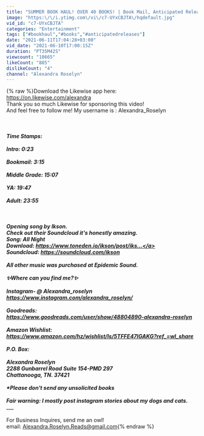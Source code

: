 ```yaml
---
title: "SUMMER BOOK HAUL! OVER 40 BOOKS! | Book Mail, Anticipated Releases, and SO MANY BOOKS!"
image: "https:\/\/i.ytimg.com\/vi\/c7-UYxCBJTA\/hqdefault.jpg"
vid_id: "c7-UYxCBJTA"
categories: "Entertainment"
tags: ["#bookhaul","#books","#anticipatedreleases"]
date: "2021-06-11T17:04:28+03:00"
vid_date: "2021-06-10T17:00:15Z"
duration: "PT35M42S"
viewcount: "10665"
likeCount: "885"
dislikeCount: "4"
channel: "Alexandra Roselyn"
---
```

{% raw %}Download the Likewise app here: <a rel="nofollow" target="blank" href="https://on.likewise.com/alexandra">https://on.likewise.com/alexandra</a><br />Thank you so much Likewise for sponsoring this video!<br />And feel free to follow me! My username is : Alexandra_Roselyn<br /><br />_____________________________________________________________<br /><br />Time Stamps:<br /><br />Intro: 0:23<br /><br />Bookmail: 3:15<br /><br />Middle Grade: 15:07<br /><br />YA: 19:47<br /><br />Adult: 23:55<br /><br />______________________________________________________________<br /><br />Opening song by Ikson. <br />Check out their Soundcloud it's honestly amazing. <br />Song: All Night<br />Download: <a rel="nofollow" target="blank" href="https://www.toneden.io/ikson/post/iks...">https://www.toneden.io/ikson/post/iks...</a><br />Soundcloud: <a rel="nofollow" target="blank" href="https://soundcloud.com/ikson">https://soundcloud.com/ikson</a><br /><br />All other music was purchased at Epidemic Sound.<br />____________________________________________________________<br />✨Where can you find me?✨<br /><br />Instagram- @ Alexandra_roselyn<br /><a rel="nofollow" target="blank" href="https://www.instagram.com/alexandra_roselyn/">https://www.instagram.com/alexandra_roselyn/</a><br /><br />Goodreads:<br /><a rel="nofollow" target="blank" href="https://www.goodreads.com/user/show/48804890-alexandra-roselyn">https://www.goodreads.com/user/show/48804890-alexandra-roselyn</a><br /><br />Amazon Wishlist:<br /><a rel="nofollow" target="blank" href="https://www.amazon.com/hz/wishlist/ls/5TFFE47IGAKG?ref_=wl_share">https://www.amazon.com/hz/wishlist/ls/5TFFE47IGAKG?ref_=wl_share</a><br /><br />P.O. Box:<br /><br />Alexandra Roselyn<br />2288 Gunbarrel Road  Suite 154-PMD 297<br />Chattanooga, TN. 37421<br /><br />*Please don't send any unsolicited books<br /><br />*Fair warning: I mostly post instagram stories about my dogs and cats.*<br />__________________________________________________________________<br /><br />For Business Inquires, send me an owl!<br />email: Alexandra.Roselyn.Reads@gmail.com{% endraw %}

